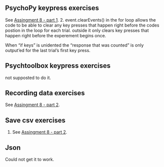 ## PsychoPy keypress exercises
See [Assingment 8 - part 1](https://github.com/Nomesy/Comp-psy/blob/main/Assignment%208/Assignment%208%20-%20part%201.py).
2. event.clearEvents() in the for loop allows the code to be able to clear any key presses that happen right before the codes postion in the loop for each trial. outside it only clears key presses that happen right before the experement begins once.

When “if keys” is unidented the “response that was counted” is only output’ed for the last trial’s first key press.

## Psychtoolbox keypress exercises
not supposted to do it.


## Recording data exercises
See [Assingment 8 - part 2](https://github.com/Nomesy/Comp-psy/blob/main/Assignment%208/Assignment%208%20-%20part%202.py).

## Save csv exercises
1. See [Assingment 8 - part 2](https://github.com/Nomesy/Comp-psy/blob/main/Assignment%208/Assignment%208%20-%20part%202.py).

## Json
Could not get it to work.
